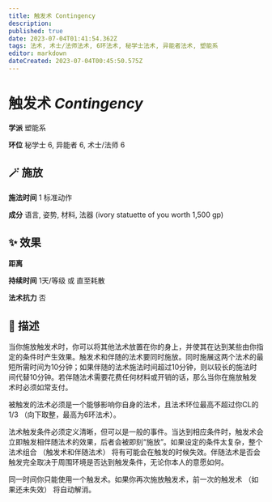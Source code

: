 ```yaml
---
title: 触发术 Contingency
description: 
published: true
date: 2023-07-04T01:41:54.362Z
tags: 法术, 术士/法师法术, 6环法术, 秘学士法术, 异能者法术, 塑能系
editor: markdown
dateCreated: 2023-07-04T00:45:50.575Z
---
```


# **触发术** *Contingency*

**学派** 塑能系 

**环位** 秘学士 6, 异能者 6, 术士/法师 6

## 🪄 施放

**施法时间** 1 标准动作

**成分** 语言, 姿势, 材料, 法器 (ivory statuette of you worth 1,500 gp)

## ✨ 效果  

**距离**   

**持续时间** 1天/等级 或 直至耗散 

**法术抗力** 否

## 📖 描述

当你施放触发术时，你可以将其他法术放置在你的身上，并使其在达到某些由你指定的条件时产生效果。触发术和伴随的法术要同时施放。同时施展这两个法术的最短所需时间为10分钟；如果伴随的法术施法时间超过10分钟，则以较长的施法时间代替10分钟。若伴随法术需要花费任何材料或开销的话，那么当你在施放触发术时必须如常支付。

被触发的法术必须是一个能够影响你自身的法术，且法术环位最高不超过你CL的1/3 （向下取整，最高为6环法术）。

法术触发条件必须定义清晰，但可以是一般的事件。当达到相应条件时，触发术会立即触发相伴随法术的效果，后者会被即刻“施放”。如果设定的条件太复杂，整个法术组合 （触发术和伴随法术） 将有可能会在触发的时候失效。伴随法术是否会触发完全取决于周围环境是否达到触发条件，无论你本人的意愿如何。

同一时间你只能使用一个触发术。如果你再次施放触发术，前一次的触发术 （如果还未失效） 将自动解消。
    